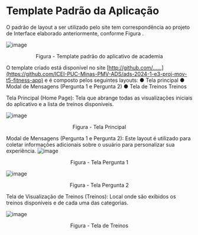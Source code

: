 # Template Padrão da Aplicação

O padrão de layout a ser utilizado pelo site tem correspondência ao projeto de Interface 
elaborado anteriormente, conforme Figura .

![image](https://github.com/ICEI-PUC-Minas-PMV-ADS/ads-2024-1-e3-proj-mov-t5-fitness-app/assets/129282137/f6f242dd-2f2c-4a15-aff4-5a077a925f03)
 
 <center> Figura  - Template padrão do aplicativo de academia </center>

O template criado está disponível no site [http://github.com/……](https://github.com/ICEI-PUC-Minas-PMV-ADS/ads-2024-1-e3-proj-mov-t5-fitness-app) e é composto pelos seguintes layouts:
● Tela principal
● Modal de Mensagens (Pergunta 1 e Pergunta 2)
● Tela de Treinos Treinos

Tela Principal (Home Page): Tela que abrange todas as visualizações iniciais do aplicativo e a lista de treinos disponíveis.

![image](https://github.com/ICEI-PUC-Minas-PMV-ADS/ads-2024-1-e3-proj-mov-t5-fitness-app/assets/129282137/39fd9979-21f5-4f6f-a149-2a9c5dc40448)

<center>Figura  - Tela Principal</center>

Modal de Mensagens (Pergunta 1 e Pergunta 2): Este layout é utilizado para coletar informações adicionais sobre o usuário para personalizar sua experiência.
![image](https://github.com/ICEI-PUC-Minas-PMV-ADS/ads-2024-1-e3-proj-mov-t5-fitness-app/assets/129282137/abad037d-1e70-4c55-ad48-3bb828fbbe8d)

<center>Figura  - Tela Pergunta 1</center>

![image](https://github.com/ICEI-PUC-Minas-PMV-ADS/ads-2024-1-e3-proj-mov-t5-fitness-app/assets/129282137/012b056a-1983-4fb7-be01-ebcbc5248ed3)
 
<center>Figura  - Tela Pergunta 2</center>

Tela de Visualização de Treinos (Treinos): Local onde são exibidos os treinos disponíveis e de cada uma das categorias. 

![image](https://github.com/ICEI-PUC-Minas-PMV-ADS/ads-2024-1-e3-proj-mov-t5-fitness-app/assets/129282137/6eb39aef-b4ee-4a02-b78c-9a7f82ea4e2d)

<center>Figura  - Tela de Treinos</center>


